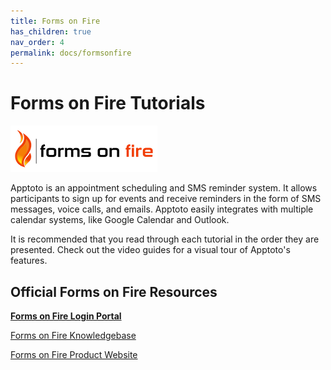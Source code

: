 ```yaml
---
title: Forms on Fire
has_children: true
nav_order: 4
permalink: docs/formsonfire
---
```


# Forms on Fire Tutorials

<img src="/assets/formsonfire/logo.png" />

Apptoto is an appointment scheduling and SMS reminder system. It allows participants to sign up for events and receive reminders in the form of SMS messages, voice calls, and emails. Apptoto easily integrates with multiple calendar systems, like Google Calendar and Outlook.

It is recommended that you read through each tutorial in the order they are presented. Check out the video guides for a visual tour of Apptoto's features.

## Official Forms on Fire Resources

<a href="https://secure.formsonfire.com/Home">**Forms on Fire Login Portal**</a>

<a href="https://support.formsonfire.com/en/support/solutions/36000095338">Forms on Fire Knowledgebase</a>

<a href="https://www.apptoto.com/">Forms on Fire Product Website</a>
